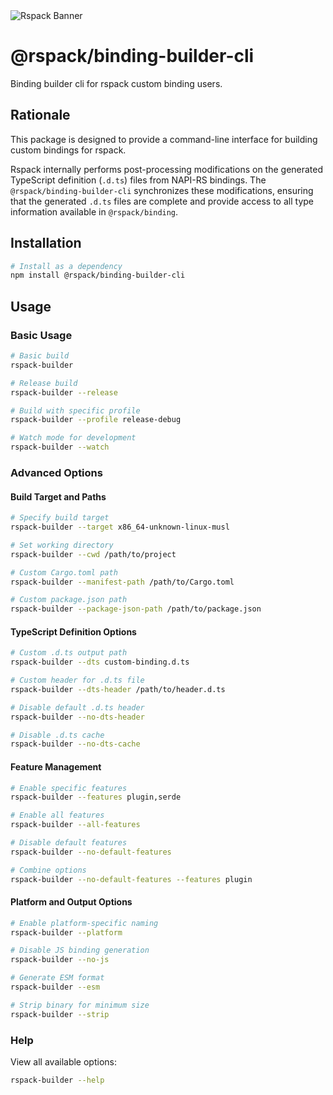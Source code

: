 <picture>
  <img alt="Rspack Banner" src="https://assets.rspack.rs/rspack/rspack-banner.png">
</picture>

# @rspack/binding-builder-cli

Binding builder cli for rspack custom binding users.

## Rationale

This package is designed to provide a command-line interface for building custom bindings for rspack.

Rspack internally performs post-processing modifications on the generated TypeScript definition (`.d.ts`) files from NAPI-RS bindings. The `@rspack/binding-builder-cli` synchronizes these modifications, ensuring that the generated `.d.ts` files are complete and provide access to all type information available in `@rspack/binding`.

## Installation

```bash
# Install as a dependency
npm install @rspack/binding-builder-cli
```

## Usage

### Basic Usage

```bash
# Basic build
rspack-builder

# Release build
rspack-builder --release

# Build with specific profile
rspack-builder --profile release-debug

# Watch mode for development
rspack-builder --watch
```

### Advanced Options

#### Build Target and Paths

```bash
# Specify build target
rspack-builder --target x86_64-unknown-linux-musl

# Set working directory
rspack-builder --cwd /path/to/project

# Custom Cargo.toml path
rspack-builder --manifest-path /path/to/Cargo.toml

# Custom package.json path
rspack-builder --package-json-path /path/to/package.json
```

#### TypeScript Definition Options

```bash
# Custom .d.ts output path
rspack-builder --dts custom-binding.d.ts

# Custom header for .d.ts file
rspack-builder --dts-header /path/to/header.d.ts

# Disable default .d.ts header
rspack-builder --no-dts-header

# Disable .d.ts cache
rspack-builder --no-dts-cache
```

#### Feature Management

```bash
# Enable specific features
rspack-builder --features plugin,serde

# Enable all features
rspack-builder --all-features

# Disable default features
rspack-builder --no-default-features

# Combine options
rspack-builder --no-default-features --features plugin
```

#### Platform and Output Options

```bash
# Enable platform-specific naming
rspack-builder --platform

# Disable JS binding generation
rspack-builder --no-js

# Generate ESM format
rspack-builder --esm

# Strip binary for minimum size
rspack-builder --strip
```

### Help

View all available options:

```bash
rspack-builder --help
```
